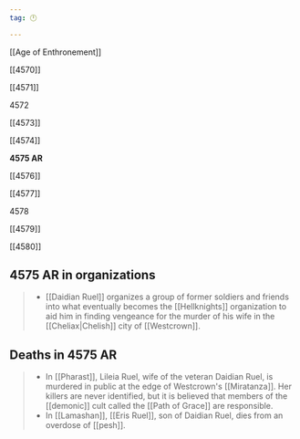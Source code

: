 ```yaml
---
tag: 🕛

---
```

[[Age of Enthronement]]


[[4570]]

[[4571]]

4572

[[4573]]

[[4574]]

**4575 AR**

[[4576]]

[[4577]]

4578

[[4579]]

[[4580]]



## 4575 AR in organizations

>  - [[Daidian Ruel]] organizes a group of former soldiers and friends into what eventually becomes the [[Hellknights]] organization to aid him in finding vengeance for the murder of his wife in the [[Cheliax|Chelish]] city of [[Westcrown]].


## Deaths in 4575 AR

>  - In [[Pharast]], Lileia Ruel, wife of the veteran Daidian Ruel, is murdered in public at the edge of Westcrown's [[Miratanza]]. Her killers are never identified, but it is believed that members of the [[demonic]] cult called the [[Path of Grace]] are responsible.
>  - In [[Lamashan]], [[Eris Ruel]], son of Daidian Ruel, dies from an overdose of [[pesh]].






